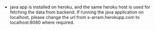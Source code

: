 * java app is installed on heroku, and the same heroku host is used for fetching the data from backend. If running the java application on localhost, please change the url from s-arram.herokupp.com to localhost:8080 where required.
